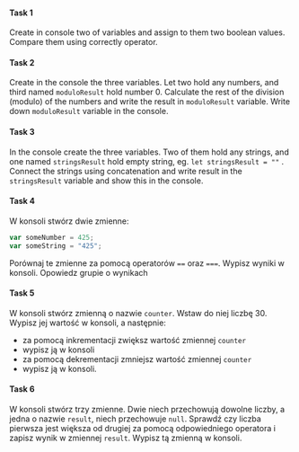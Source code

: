 #### Task 1

Create in console two of variables and assign to them two boolean values. Compare them using correctly operator.
#### Task 2

Create in the console the three variables. Let two hold any numbers, and third named ```moduloResult``` hold number 0. Calculate the rest of the division (modulo) of the numbers and write the result in  ```moduloResult``` variable.
Write down ```moduloResult``` variable in the console. 

#### Task 3

In the console create the three variables. Two of them hold any strings, and one named ```stringsResult``` hold empty string, eg.  ```let stringsResult = ""``` . Connect the strings using concatenation and write result in the ```stringsResult``` variable and show this in the console.
#### Task 4
W konsoli stwórz dwie zmienne:

 ``` JavaScript
var someNumber = 425;
var someString = "425";
 ```

Porównaj te zmienne za pomocą operatorów ```==``` oraz ```===```.
Wypisz wyniki w konsoli. Opowiedz grupie o wynikach


#### Task 5

W konsoli stwórz zmienną o nazwie ```counter```. Wstaw do niej liczbę 30.
Wypisz jej wartość w konsoli, a następnie:

* za pomocą inkrementacji zwiększ wartość zmiennej ```counter```
* wypisz ją w konsoli
* za pomocą dekrementacji zmniejsz wartość zmiennej ```counter```
* wypisz ją w konsoli.


#### Task 6

W konsoli stwórz trzy zmienne. Dwie niech przechowują dowolne liczby, a jedna o nazwie ```result```, niech przechowuje ```null```. Sprawdź czy liczba pierwsza jest większa od drugiej za pomocą odpowiedniego operatora i zapisz wynik w zmiennej ```result```. Wypisz tą zmienną w konsoli.